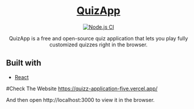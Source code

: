 <h1 align="center">
  <a href="https://quizz-application-five.vercel.app/">
    QuizApp
  </a>
</h1>

<p align="center">
  <a href="https://github.com/SafdarJamal/quiz-app/actions?query=workflow%3A%22Node.js+CI%22">
    <img src="https://github.com/SafdarJamal/quiz-app/workflows/Node.js%20CI/badge.svg" alt="Node.js CI" />
  </a>
</p>

<p align="center">
  QuizApp is a free and open-source quiz application that lets you play fully customized quizzes right in the browser.
</p>

## Built with

- [React](http://react.dev)

#Check The Website 
https://quizz-application-five.vercel.app/

And then open http://localhost:3000 to view it in the browser.
